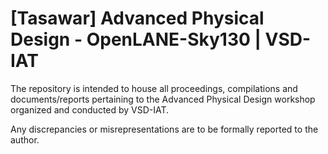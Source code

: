 # [Tasawar] Advanced Physical Design - OpenLANE-Sky130 | VSD-IAT #

The repository is intended to house all proceedings, compilations and documents/reports pertaining to the Advanced Physical Design workshop organized and conducted by VSD-IAT. 

Any discrepancies or misrepresentations are to be formally reported to the author.
